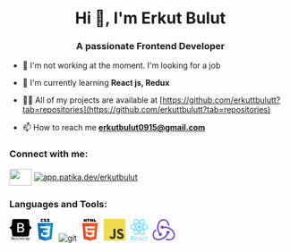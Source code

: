 <h1 align="center">Hi 👋, I'm Erkut Bulut</h1>
<h3 align="center">A passionate Frontend Developer</h3>

- 🔭 I'm not working at the moment. I'm looking for a job

- 🌱 I'm currently learning **React js, Redux**

- 👨‍💻 All of my projects are available at [https://github.com/erkuttbulutt?tab=repositories](https://github.com/erkuttbulutt?tab=repositories)

- 📫 How to reach me **erkutbulut0915@gmail.com**

<h3 align="left">Connect with me:</h3>
<p align="left">
<a href="https://www.linkedin.com/in/erkut-bulut/" target="blank"><img align="center" src="https://raw.githubusercontent.com/rahuldkjain/github-profile-readme-generator/master/src/images/icons/Social/linked-in-alt.svg" alt="" height="30" width="40" /></a>
 <a href="https://app.patika.dev/erkutbulut" target="blank"><img align="center" src="https://app.patika.dev/staticFiles/newPatikaLogo.svg" alt="app.patika.dev/erkutbulut" height="30" width="80" /></a>

</p>

<h3 align="left">Languages and Tools:</h3>
<p align="left"> 
<img src="https://raw.githubusercontent.com/devicons/devicon/master/icons/bootstrap/bootstrap-plain-wordmark.svg" alt="bootstrap" width="40" height="40"/>  
<img src="https://raw.githubusercontent.com/devicons/devicon/master/icons/css3/css3-original-wordmark.svg" alt="css3" width="40" height="40"/>  
<img src="https://www.vectorlogo.zone/logos/git-scm/git-scm-icon.svg" alt="git" width="40" height="40"/>   
<img src="https://raw.githubusercontent.com/devicons/devicon/master/icons/html5/html5-original-wordmark.svg" alt="html5" width="40" height="40"/>  
<img src="https://raw.githubusercontent.com/devicons/devicon/master/icons/javascript/javascript-original.svg" alt="javascript" width="40" height="40"/>  
<img src="https://raw.githubusercontent.com/devicons/devicon/master/icons/react/react-original-wordmark.svg" alt="react" width="40" height="40"/> 
<img src="https://raw.githubusercontent.com/devicons/devicon/master/icons/redux/redux-original.svg" alt="redux" width="40" height="40"/>
</p>
